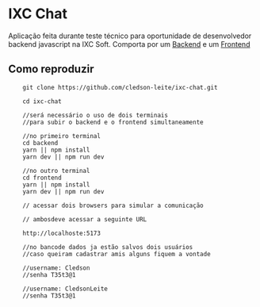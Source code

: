 # IXC Chat

Aplicação feita durante teste técnico para oportunidade de desenvolvedor backend javascript na IXC Soft. Comporta por um [Backend](https://github.com/cledson-leite/ixc-chat/blob/production/backend/README.md) e um [Frontend](https://github.com/cledson-leite/ixc-chat/blob/production/frontend/README.md)

## Como reproduzir

```
    git clone https://github.com/cledson-leite/ixc-chat.git

    cd ixc-chat

    //será necessário o uso de dois terminais 
    //para subir o backend e o frontend simultaneamente

    //no primeiro terminal
    cd backend
    yarn || npm install
    yarn dev || npm run dev

    //no outro terminal
    cd frontend
    yarn || npm install
    yarn dev || npm run dev

    // acessar dois browsers para simular a comunicação

    // ambosdeve acessar a seguinte URL

    http://localhoste:5173

    //no bancode dados ja estão salvos dois usuários
    //caso queiram cadastrar amis alguns fiquem a vontade

    //username: Cledson
    //senha T35t3@1

    //username: CledsonLeite
    //senha T35t3@1
```
